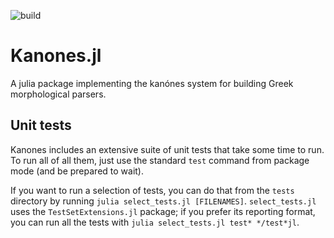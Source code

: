 ![build](https://github.com/neelsmith/Kanones.jl/actions/workflows/Documentation.yml/badge.svg)


# Kanones.jl

A julia package implementing the kanónes system for building Greek morphological parsers.



## Unit tests

Kanones includes an extensive suite of unit tests that take some time to run.  To run all of all them, just use the standard `test` command from package mode (and be prepared to wait).

If you want to run a selection of tests, you can do that from the `tests` directory by running `julia select_tests.jl [FILENAMES]`.  `select_tests.jl` uses the `TestSetExtensions.jl` package; if you prefer its reporting format, you can run all the tests with  `julia select_tests.jl test* */test*jl`.
